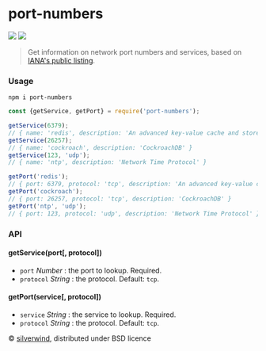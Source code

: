 # port-numbers
[![](https://img.shields.io/npm/v/port-numbers.svg?style=flat)](https://www.npmjs.org/package/port-numbers) [![](https://img.shields.io/npm/dm/port-numbers.svg)](https://www.npmjs.org/package/port-numbers)
> Get information on network port numbers and services, based on [IANA's public listing](http://www.iana.org/assignments/service-names-port-numbers/service-names-port-numbers.xhtml).

### Usage
```
npm i port-numbers
```
```js
const {getService, getPort} = require('port-numbers');

getService(6379);
// { name: 'redis', description: 'An advanced key-value cache and store' }
getService(26257);
// { name: 'cockroach', description: 'CockroachDB' }
getService(123, 'udp');
// { name: 'ntp', description: 'Network Time Protocol' }

getPort('redis');
// { port: 6379, protocol: 'tcp', description: 'An advanced key-value cache and store' }
getPort('cockroach');
// { port: 26257, protocol: 'tcp', description: 'CockroachDB' }
getPort('ntp', 'udp');
// { port: 123, protocol: 'udp', description: 'Network Time Protocol' }
```

### API
#### getService(port[, protocol])
- `port` *Number* : the port to lookup. Required.
- `protocol` *String* : the protocol. Default: `tcp`.

#### getPort(service[, protocol])
- `service` *String* : the service to lookup. Required.
- `protocol` *String* : the protocol. Default: `tcp`.

© [silverwind](https://github.com/silverwind), distributed under BSD licence
